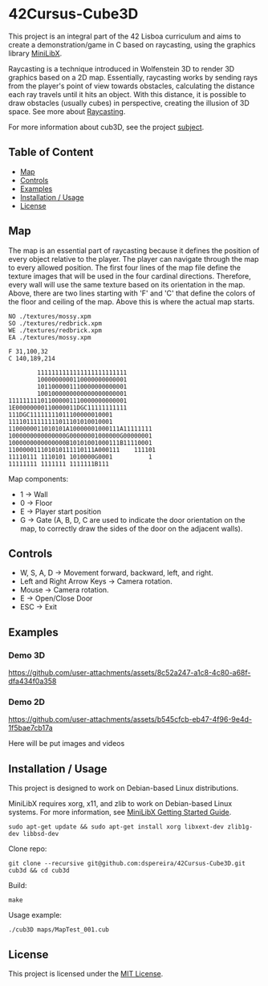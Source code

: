 # 42Cursus-Cube3D
This project is an integral part of the 42 Lisboa curriculum and aims to create a demonstration/game in C based on raycasting, using the graphics library [MiniLibX](https://harm-smits.github.io/42docs/libs/minilibx).

Raycasting is a technique introduced in Wolfenstein 3D to render 3D graphics based on a 2D map. Essentially, raycasting works by sending rays from the player's point of view towards obstacles, calculating the distance each ray travels until it hits an object. With this distance, it is possible to draw obstacles (usually cubes) in perspective, creating the illusion of 3D space. See more about [Raycasting](https://en.wikipedia.org/wiki/Ray_casting).

For more information about cub3D, see the project [subject](https://github.com/dspereira/42Cursus-Cub3D/blob/main/en.subject.pdf).


## Table of Content

* [Map](#map)
* [Controls](#controls)
* [Examples](#examples)
* [Installation / Usage](#installation--usage)
* [License](#license)


## Map
The map is an essential part of raycasting because it defines the position of every object relative to the player. The player can navigate through the map to every allowed position.
The first four lines of the map file define the texture images that will be used in the four cardinal directions. Therefore, every wall will use the same texture based on its orientation in the map.
Above, there are two lines starting with 'F' and 'C' that define the colors of the floor and ceiling of the map. Above this is where the actual map starts.

```
NO ./textures/mossy.xpm  
SO ./textures/redbrick.xpm  
WE ./textures/redbrick.xpm  
EA ./textures/mossy.xpm

F 31,100,32  
C 140,189,214

        1111111111111111111111111
        1000000000110000000000001
        1011000001110000000000001
        1001000000000000000000001
111111111011000001110000000000001
1E00000000110000011DGC11111111111
111DGC11111111011100000010001
11110111111111011101010010001
1100000011010101A10000001000111A11111111
1000000000000000G00000001000000G00000001
1000000000000000B10101001000111B11110001
110000011101010111110111A000111    111101
11110111 1110101 1010000G0001          1
11111111 1111111 1111111B111
```

Map components:
- 1 -> Wall
- 0 -> Floor
- E -> Player start position
- G -> Gate (A, B, D, C are used to indicate the door orientation on the map, to correctly draw the sides of the door on the adjacent walls).

## Controls

- W, S, A, D -> Movement forward, backward, left, and right.
- Left and Right Arrow Keys -> Camera rotation.
- Mouse -> Camera rotation.
- E -> Open/Close Door
- ESC -> Exit

## Examples

### Demo 3D
https://github.com/user-attachments/assets/8c52a247-a1c8-4c80-a68f-dfa434f0a358

### Demo 2D
https://github.com/user-attachments/assets/b545cfcb-eb47-4f96-9e4d-1f5bae7cb17a

Here will be put images and videos

## Installation / Usage
This project is designed to work on Debian-based Linux distributions.

MiniLibX requires xorg, x11, and zlib to work on Debian-based Linux systems. For more information, see [MiniLibX Getting Started Guide](https://harm-smits.github.io/42docs/libs/minilibx/getting_started.html).
```shell
sudo apt-get update && sudo apt-get install xorg libxext-dev zlib1g-dev libbsd-dev
```

Clone repo:
```shell
git clone --recursive git@github.com:dspereira/42Cursus-Cube3D.git cub3d && cd cub3d
```

Build:
```shell
make
```

Usage example:
```shell
./cub3D maps/MapTest_001.cub
```

## License
This project is licensed under the [MIT License](https://github.com/dspereira/42Cursus-Cube3D/edit/main/LICENSE).
